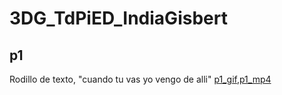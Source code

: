 # 3DG_TdPiED_IndiaGisbert

## p1
Rodillo de texto, "cuando tu vas yo vengo de alli" [p1_gif](p1.gif),[p1_mp4](p1.pm4)

